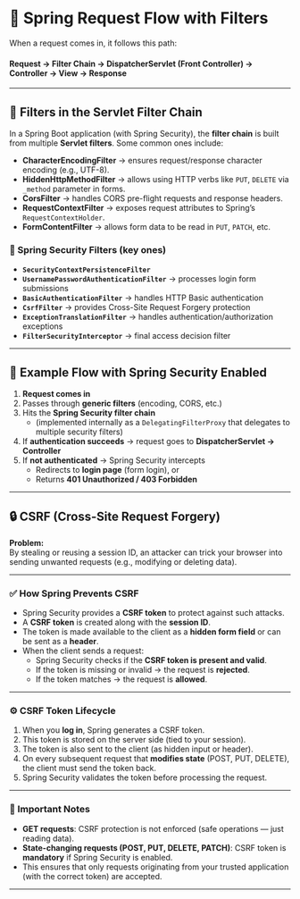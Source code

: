 # 🚦 Spring Request Flow with Filters

When a request comes in, it follows this path:


#### Request → Filter Chain → DispatcherServlet (Front Controller) → Controller → View → Response


---

## 🔎 Filters in the Servlet Filter Chain

In a Spring Boot application (with Spring Security), the **filter chain** is built from multiple **Servlet filters**. Some common ones include:

- **CharacterEncodingFilter** → ensures request/response character encoding (e.g., UTF-8).
- **HiddenHttpMethodFilter** → allows using HTTP verbs like `PUT`, `DELETE` via `_method` parameter in forms.
- **CorsFilter** → handles CORS pre-flight requests and response headers.
- **RequestContextFilter** → exposes request attributes to Spring’s `RequestContextHolder`.
- **FormContentFilter** → allows form data to be read in `PUT`, `PATCH`, etc.

### 🔐 Spring Security Filters (key ones)

- **`SecurityContextPersistenceFilter`**
- **`UsernamePasswordAuthenticationFilter`** → processes login form submissions
- **`BasicAuthenticationFilter`** → handles HTTP Basic authentication
- **`CsrfFilter`** → provides Cross-Site Request Forgery protection
- **`ExceptionTranslationFilter`** → handles authentication/authorization exceptions
- **`FilterSecurityInterceptor`** → final access decision filter

---

## 📌 Example Flow with Spring Security Enabled

1. **Request comes in**
2. Passes through **generic filters** (encoding, CORS, etc.)
3. Hits the **Spring Security filter chain**
    - (implemented internally as a `DelegatingFilterProxy` that delegates to multiple security filters)
4. If **authentication succeeds** → request goes to **DispatcherServlet → Controller**
5. If **not authenticated** → Spring Security intercepts
    - Redirects to **login page** (form login), or
    - Returns **401 Unauthorized / 403 Forbidden**

---
## 🔒 CSRF (Cross-Site Request Forgery)

**Problem:**  
By stealing or reusing a session ID, an attacker can trick your browser into sending unwanted requests (e.g., modifying or deleting data).

---

### ✅ How Spring Prevents CSRF
- Spring Security provides a **CSRF token** to protect against such attacks.
- A **CSRF token** is created along with the **session ID**.
- The token is made available to the client as a **hidden form field** or can be sent as a **header**.
- When the client sends a request:
    - Spring Security checks if the **CSRF token is present and valid**.
    - If the token is missing or invalid → the request is **rejected**.
    - If the token matches → the request is **allowed**.

---

### ⚙️ CSRF Token Lifecycle
1. When you **log in**, Spring generates a CSRF token.
2. This token is stored on the server side (tied to your session).
3. The token is also sent to the client (as hidden input or header).
4. On every subsequent request that **modifies state** (POST, PUT, DELETE), the client must send the token back.
5. Spring Security validates the token before processing the request.

---

### 📌 Important Notes
- **GET requests**: CSRF protection is not enforced (safe operations — just reading data).
- **State-changing requests (POST, PUT, DELETE, PATCH)**: CSRF token is **mandatory** if Spring Security is enabled.
- This ensures that only requests originating from your trusted application (with the correct token) are accepted.

---
